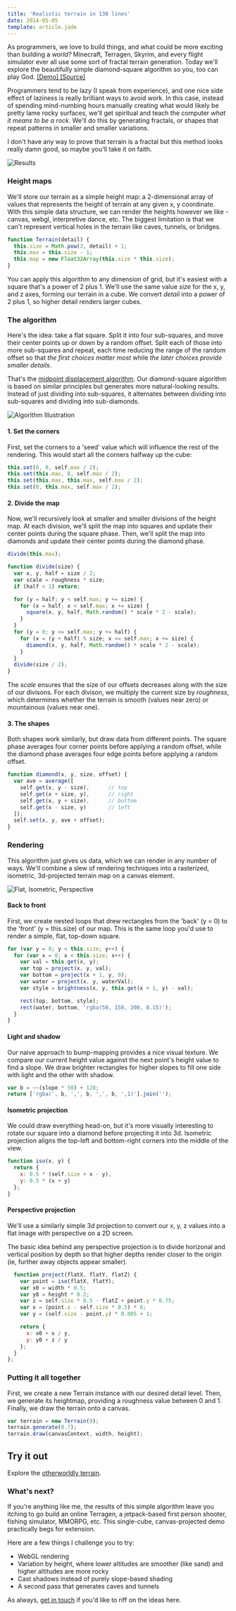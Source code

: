 ```yaml
---
title: 'Realistic terrain in 130 lines'
date: 2014-05-05
template: article.jade
---
```


As programmers, we love to build things,
and what could be more exciting than building a *world?*
Minecraft, Terragen, Skyrim, and every flight simulator ever all use some sort of fractal terrain generation.
Today we'll explore the beautifully simple diamond-square algorithm so you, too can play God.
[ [Demo] ](/demos/terrain)
[ [Source] ](https://github.com/hunterloftis/playfuljs/blob/master/content/demos/terrain.html)

Programmers tend to be lazy (I speak from experience), and one nice side effect of laziness is really
brilliant ways to avoid work. In this case, instead of spending mind-numbing
hours manually creating what would likely be pretty lame rocky surfaces, we'll get
spiritual and teach the computer *what it means to be a rock.*
We'll do this by generating fractals, or shapes that repeat patterns in smaller and smaller variations.

I don't have any way to prove that terrain is a fractal but this method looks really damn good,
so maybe you'll take it on faith.

![Results](../images/terrain-result.jpg)

### Height maps

We'll store our terrain as a simple height map:
a 2-dimensional array of values that represents the height of terrain at any given x, y coordinate.
With this simple data structure, we can render the heights however we like -
canvas, webgl, interpretive dance, etc.
The biggest limitation is that we can't represent vertical holes in the terrain
like caves, tunnels, or bridges.

```js
function Terrain(detail) {
  this.size = Math.pow(2, detail) + 1;
  this.max = this.size - 1;
  this.map = new Float32Array(this.size * this.size);
}
```

You can apply this algorithm to any dimension of grid, but it's easiest with a square
that's a power of 2 plus 1.
We'll use the same value *size* for the x, y, and z axes, forming our terrain in a cube.
We convert *detail* into a power of 2 plus 1, so higher detail renders larger cubes.

### The algorithm

Here's the idea: take a flat square. Split it into four sub-squares, and move their center points
up or down by a random offset. Split each of those into more sub-squares and repeat,
each time reducing the range of the random offset so that *the first choices matter most*
while *the later choices provide smaller details*.

That's the [midpoint displacement algorithm](http://en.wikipedia.org/wiki/Diamond-square_algorithm#Midpoint_displacement_algorithm).
Our diamond-square algorithm is based on similar principles but generates more natural-looking results.
Instead of just dividing into sub-squares, it alternates between dividing into sub-squares and dividing into sub-diamonds.

![Algorithm Illustration](../images/terrain-algorithm.gif)

#### 1. Set the corners

First, set the corners to a 'seed' value which will influence the rest of the rendering.
This would start all the corners halfway up the cube:

```js
this.set(0, 0, self.max / 2);
this.set(this.max, 0, self.max / 2);
this.set(this.max, this.max, self.max / 2);
this.set(0, this.max, self.max / 2);
```

#### 2. Divide the map

Now, we'll recursively look at smaller and smaller divisions of the height map.
At each division, we'll split the map into squares and update their center points during the square phase.
Then, we'll split the map into diamonds and update their center points during the diamond phase.

```js
divide(this.max);

function divide(size) {
  var x, y, half = size / 2;
  var scale = roughness * size;
  if (half < 1) return;

  for (y = half; y < self.max; y += size) {
    for (x = half; x < self.max; x += size) {
      square(x, y, half, Math.random() * scale * 2 - scale);
    }
  }
  for (y = 0; y <= self.max; y += half) {
    for (x = (y + half) % size; x <= self.max; x += size) {
      diamond(x, y, half, Math.random() * scale * 2 - scale);
    }
  }
  divide(size / 2);
}
```

The *scale* ensures that the size of our offsets decreases
along with the size of our divisons.
For each divison, we multiply the current size by *roughness*,
which determines whether the terrain is smooth (values near zero)
or mountainous (values near one).

#### 3. The shapes

Both shapes work similarly, but draw data from different points.
The square phase averages four corner points before applying a random offset,
while the diamond phase averages four edge points before applying a random offset.

```js
function diamond(x, y, size, offset) {
  var ave = average([
    self.get(x, y - size),      // top
    self.get(x + size, y),      // right
    self.get(x, y + size),      // bottom
    self.get(x - size, y)       // left
  ]);
  self.set(x, y, ave + offset);
}
```

### Rendering

This algorithm just gives us data, which we can render in any number of ways.
We'll combine a slew of rendering techniques into a rasterized, isometric,
3d-projected terrain map on a canvas element.

![Flat, Isometric, Perspective](../images/perspective-projection.gif)

#### Back to front

First, we create nested loops that drew rectangles from the 'back' (y = 0)
to the 'front' (y = this.size) of our map. This is the same loop you'd
use to render a simple, flat, top-down square.

```js
for (var y = 0; y < this.size; y++) {
  for (var x = 0; x < this.size; x++) {
    var val = this.get(x, y);
    var top = project(x, y, val);
    var bottom = project(x + 1, y, 0);
    var water = project(x, y, waterVal);
    var style = brightness(x, y, this.get(x + 1, y) - val);

    rect(top, bottom, style);
    rect(water, bottom, 'rgba(50, 150, 200, 0.15)');
  }
}
```

#### Light and shadow

Our naive approach to bump-mapping provides a nice visual texture.
We compare our current height value against the next point's height value to find a slope.
We draw brighter rectangles for higher slopes to fill one side with light and the other with shadow.

```js
var b = ~~(slope * 50) + 128;
return ['rgba(', b, ',', b, ',', b, ',1)'].join('');
```

#### Isometric projection

We could draw everything head-on, but it's more visually interesting to
rotate our square into a diamond before projecting it into 3d.
Isometric projection aligns the top-left and bottom-right corners into the middle
of the view.

```js
function iso(x, y) {
  return {
    x: 0.5 * (self.size + x - y),
    y: 0.5 * (x + y)
  };
}
```

#### Perspective projection

We'll use a similarly simple 3d projection to convert our x, y, z values
into a flat image with perspective on a 2D screen.

The basic idea behind any perspective projection is to divide horizonal and
vertical position by depth so that higher depths render closer to the origin
(ie, further away objects appear smaller).

```js
  function project(flatX, flatY, flatZ) {
    var point = iso(flatX, flatY);
    var x0 = width * 0.5;
    var y0 = height * 0.2;
    var z = self.size * 0.5 - flatZ + point.y * 0.75;
    var x = (point.x - self.size * 0.5) * 6;
    var y = (self.size - point.y) * 0.005 + 1;

    return {
      x: x0 + x / y,
      y: y0 + z / y
    };
  }
};
```

### Putting it all together

First, we create a new Terrain instance with our desired detail level.
Then, we generate its heightmap, providing a roughness value between 0 and 1.
Finally, we draw the terrain onto a canvas.

```js
var terrain = new Terrain(9);
terrain.generate(0.7);
terrain.draw(canvasContext, width, height);
```

## Try it out

Explore the [otherworldly terrain](/demos/terrain).

### What's next?

If you're anything like me, the results of this simple algorithm leave you itching to go
build an online Terragen, a jetpack-based first person shooter, fishing simulator,
MMORPG, etc. This single-cube, canvas-projected demo practically begs for extension.

Here are a few things I challenge you to try:

- WebGL rendering
- Variation by height, where lower altitudes are smoother (like sand) and higher altitudes are more rocky
- Cast shadows instead of purely slope-based shading
- A second pass that generates caves and tunnels

As always, [get in touch](http://twitter.com/hunterloftis) if you'd like to riff on the ideas here.

